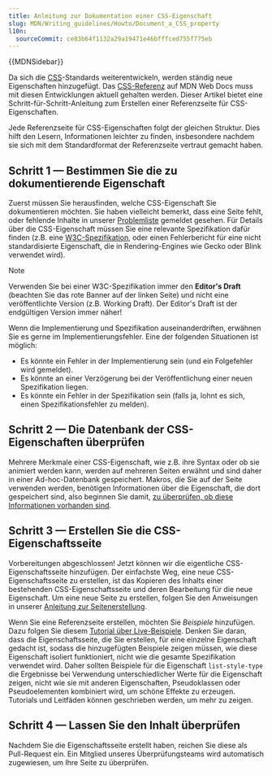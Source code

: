 ```yaml
---
title: Anleitung zur Dokumentation einer CSS-Eigenschaft
slug: MDN/Writing_guidelines/Howto/Document_a_CSS_property
l10n:
  sourceCommit: ce83b64f1132a29a19471e46bfffced755f775eb
---
```


{{MDNSidebar}}

Da sich die [CSS](/de/docs/Web/CSS)-Standards weiterentwickeln, werden ständig neue Eigenschaften hinzugefügt. Das [CSS-Referenz](/de/docs/Web/CSS/Reference) auf MDN Web Docs muss mit diesen Entwicklungen aktuell gehalten werden. Dieser Artikel bietet eine Schritt-für-Schritt-Anleitung zum Erstellen einer Referenzseite für CSS-Eigenschaften.

Jede Referenzseite für CSS-Eigenschaften folgt der gleichen Struktur. Dies hilft den Lesern, Informationen leichter zu finden, insbesondere nachdem sie sich mit dem Standardformat der Referenzseite vertraut gemacht haben.

## Schritt 1 — Bestimmen Sie die zu dokumentierende Eigenschaft

Zuerst müssen Sie herausfinden, welche CSS-Eigenschaft Sie dokumentieren möchten. Sie haben vielleicht bemerkt, dass eine Seite fehlt, oder fehlende Inhalte in unserer [Problemliste](https://github.com/mdn/content/issues) gemeldet gesehen. Für Details über die CSS-Eigenschaft müssen Sie eine relevante Spezifikation dafür finden (z.B. eine [W3C-Spezifikation](https://www.w3.org/Style/CSS/), oder einen Fehlerbericht für eine nicht standardisierte Eigenschaft, die in Rendering-Engines wie Gecko oder Blink verwendet wird).

> [!NOTE]
> Verwenden Sie bei einer W3C-Spezifikation immer den **Editor's Draft** (beachten Sie das rote Banner auf der linken Seite) und nicht eine veröffentlichte Version (z.B. Working Draft). Der Editor's Draft ist der endgültigen Version immer näher!

Wenn die Implementierung und Spezifikation auseinanderdriften, erwähnen Sie es gerne im Implementierungsfehler. Eine der folgenden Situationen ist möglich:

- Es könnte ein Fehler in der Implementierung sein (und ein Folgefehler wird gemeldet).
- Es könnte an einer Verzögerung bei der Veröffentlichung einer neuen Spezifikation liegen.
- Es könnte ein Fehler in der Spezifikation sein (falls ja, lohnt es sich, einen Spezifikationsfehler zu melden).

## Schritt 2 — Die Datenbank der CSS-Eigenschaften überprüfen

Mehrere Merkmale einer CSS-Eigenschaft, wie z.B. ihre Syntax oder ob sie animiert werden kann, werden auf mehreren Seiten erwähnt und sind daher in einer Ad-hoc-Datenbank gespeichert. Makros, die Sie auf der Seite verwenden werden, benötigen Informationen über die Eigenschaft, die dort gespeichert sind, also beginnen Sie damit, [zu überprüfen, ob diese Informationen vorhanden sind](https://github.com/mdn/data/blob/main/docs/updating_css_json.md).

## Schritt 3 — Erstellen Sie die CSS-Eigenschaftsseite

Vorbereitungen abgeschlossen! Jetzt können wir die eigentliche CSS-Eigenschaftsseite hinzufügen. Der einfachste Weg, eine neue CSS-Eigenschaftsseite zu erstellen, ist das Kopieren des Inhalts einer bestehenden CSS-Eigenschaftsseite und deren Bearbeitung für die neue Eigenschaft. Um eine neue Seite zu erstellen, folgen Sie den Anweisungen in unserer [Anleitung zur Seitenerstellung](/de/docs/MDN/Writing_guidelines/Howto/Creating_moving_deleting).

Wenn Sie eine Referenzseite erstellen, möchten Sie _Beispiele_ hinzufügen. Dazu folgen Sie diesem [Tutorial über Live-Beispiele](/de/docs/MDN/Writing_guidelines/Page_structures/Live_samples). Denken Sie daran, dass die Eigenschaftsseite, die Sie erstellen, für eine einzelne Eigenschaft gedacht ist, sodass die hinzugefügten Beispiele zeigen müssen, wie diese Eigenschaft isoliert funktioniert, nicht wie die gesamte Spezifikation verwendet wird. Daher sollten Beispiele für die Eigenschaft `list-style-type` die Ergebnisse bei Verwendung unterschiedlicher Werte für die Eigenschaft zeigen, nicht wie sie mit anderen Eigenschaften, Pseudoklassen oder Pseudoelementen kombiniert wird, um schöne Effekte zu erzeugen. Tutorials und Leitfäden können geschrieben werden, um mehr zu zeigen.

## Schritt 4 — Lassen Sie den Inhalt überprüfen

Nachdem Sie die Eigenschaftsseite erstellt haben, reichen Sie diese als Pull-Request ein. Ein Mitglied unseres Überprüfungsteams wird automatisch zugewiesen, um Ihre Seite zu überprüfen.
